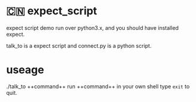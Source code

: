 # :cn: expect_script
expect script demo run over python3.x, and you should have installed expect.

talk_to is a expect script and connect.py is a python script.
# useage
./talk_to ++command++
run ++command++ in your own shell type `exit` to quit.
